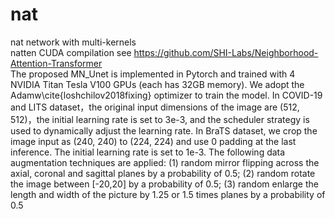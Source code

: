 # nat
nat network with multi-kernels  
natten CUDA compilation see https://github.com/SHI-Labs/Neighborhood-Attention-Transformer  
The proposed MN\_Unet is implemented in Pytorch and trained with 4 NVIDIA Titan Tesla V100 GPUs (each has 32GB memory). We adopt the Adamw\cite{loshchilov2018fixing} optimizer to train the model. In COVID-19 and LITS dataset，the original input dimensions of the image are (512, 512)，the initial learning rate is set to 3e-3, and the scheduler strategy is used to dynamically adjust the learning rate. In BraTS dataset, we crop the image input as (240, 240) to (224, 224) and use 0 padding at the last inference. The initial learning rate is set to 1e-3.
The following data augmentation techniques are applied: (1) random mirror flipping across the axial, coronal and sagittal planes by a probability of 0.5; (2) random rotate the image between [-20,20] by a probability of 0.5; (3) random enlarge the length and width of the picture by 1.25 or 1.5 times planes by a probability of 0.5
